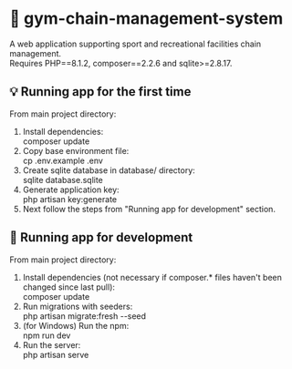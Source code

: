 # :basketball: gym-chain-management-system
A web application supporting sport and recreational facilities chain management. \
Requires PHP==8.1.2, composer==2.2.6 and sqlite>=2.8.17.
## :bulb: Running app for the first time
From main project directory:
1. Install dependencies: \
composer update
2. Copy base environment file: \
cp .env.example .env
3. Create sqlite database in database/ directory: \
sqlite database.sqlite
4. Generate application key: \
php artisan key:generate
5. Next follow the steps from "Running app for development" section.
## :runner: Running app for development
From main project directory:
1. Install dependencies (not necessary if composer.* files haven't been changed since last pull): \
composer update
2. Run migrations with seeders: \
php artisan migrate:fresh --seed
3. (for Windows) Run the npm: \
npm run dev
4. Run the server: \
php artisan serve
